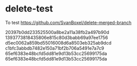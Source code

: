 # delete-test

To test https://github.com/SvanBoxel/delete-merged-branch


20397b0dd233525500a8be2a11a38fb2a497b90d
1393773818435806e815c80d3babb69a97ee1756
d5ec0062a859bd55016008d6a8503eb325ab9dcd
c1bfc3abbdb7482e150a71bf2b706a5491e7a7c9
65ef6383e48bcfd5dd81e9d13b53cc25699175da
65ef6383e48bcfd5dd81e9d13b53cc25699175da
